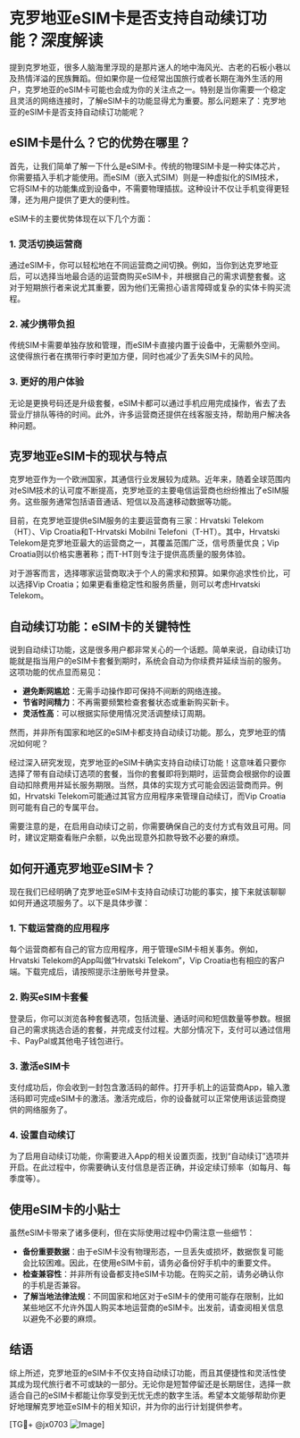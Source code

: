 # 克罗地亚eSIM卡是否支持自动续订功能？深度解读

提到克罗地亚，很多人脑海里浮现的是那片迷人的地中海风光、古老的石板小巷以及热情洋溢的民族舞蹈。但如果你是一位经常出国旅行或者长期在海外生活的用户，克罗地亚的eSIM卡可能也会成为你的关注点之一。特别是当你需要一个稳定且灵活的网络连接时，了解eSIM卡的功能显得尤为重要。那么问题来了：克罗地亚的eSIM卡是否支持自动续订功能呢？

## eSIM卡是什么？它的优势在哪里？

首先，让我们简单了解一下什么是eSIM卡。传统的物理SIM卡是一种实体芯片，你需要插入手机才能使用。而eSIM（嵌入式SIM）则是一种虚拟化的SIM技术，它将SIM卡的功能集成到设备中，不需要物理插拔。这种设计不仅让手机变得更轻薄，还为用户提供了更大的便利性。

eSIM卡的主要优势体现在以下几个方面：

### 1. 灵活切换运营商
通过eSIM卡，你可以轻松地在不同运营商之间切换。例如，当你到达克罗地亚后，可以选择当地最合适的运营商购买eSIM卡，并根据自己的需求调整套餐。这对于短期旅行者来说尤其重要，因为他们无需担心语言障碍或复杂的实体卡购买流程。

### 2. 减少携带负担
传统SIM卡需要单独存放和管理，而eSIM卡直接内置于设备中，无需额外空间。这使得旅行者在携带行李时更加方便，同时也减少了丢失SIM卡的风险。

### 3. 更好的用户体验
无论是更换号码还是升级套餐，eSIM卡都可以通过手机应用完成操作，省去了去营业厅排队等待的时间。此外，许多运营商还提供在线客服支持，帮助用户解决各种问题。

## 克罗地亚eSIM卡的现状与特点

克罗地亚作为一个欧洲国家，其通信行业发展较为成熟。近年来，随着全球范围内对eSIM技术的认可度不断提高，克罗地亚的主要电信运营商也纷纷推出了eSIM服务。这些服务通常包括语音通话、短信以及高速移动数据等功能。

目前，在克罗地亚提供eSIM服务的主要运营商有三家：Hrvatski Telekom（HT）、Vip Croatia和T-Hrvatski Mobilni Telefoni（T-HT）。其中，Hrvatski Telekom是克罗地亚最大的运营商之一，其覆盖范围广泛，信号质量优良；Vip Croatia则以价格实惠著称；而T-HT则专注于提供高质量的服务体验。

对于游客而言，选择哪家运营商取决于个人的需求和预算。如果你追求性价比，可以选择Vip Croatia；如果更看重稳定性和服务质量，则可以考虑Hrvatski Telekom。

## 自动续订功能：eSIM卡的关键特性

说到自动续订功能，这是很多用户都非常关心的一个话题。简单来说，自动续订功能就是指当用户的eSIM卡套餐到期时，系统会自动为你续费并延续当前的服务。这项功能的优点显而易见：

- **避免断网尴尬**：无需手动操作即可保持不间断的网络连接。
- **节省时间精力**：不再需要频繁检查套餐状态或重新购买新卡。
- **灵活性高**：可以根据实际使用情况灵活调整续订周期。

然而，并非所有国家和地区的eSIM卡都支持自动续订功能。那么，克罗地亚的情况如何呢？

经过深入研究发现，克罗地亚的eSIM卡确实支持自动续订功能！这意味着只要你选择了带有自动续订选项的套餐，当你的套餐即将到期时，运营商会根据你的设置自动扣除费用并延长服务期限。当然，具体的实现方式可能会因运营商而异。例如，Hrvatski Telekom可能通过其官方应用程序来管理自动续订，而Vip Croatia则可能有自己的专属平台。

需要注意的是，在启用自动续订之前，你需要确保自己的支付方式有效且可用。同时，建议定期查看账户余额，以免出现意外扣款导致不必要的麻烦。

## 如何开通克罗地亚eSIM卡？

现在我们已经明确了克罗地亚eSIM卡支持自动续订功能的事实，接下来就该聊聊如何开通这项服务了。以下是具体步骤：

### 1. 下载运营商的应用程序
每个运营商都有自己的官方应用程序，用于管理eSIM卡相关事务。例如，Hrvatski Telekom的App叫做“Hrvatski Telekom”，Vip Croatia也有相应的客户端。下载完成后，请按照提示注册账号并登录。

### 2. 购买eSIM卡套餐
登录后，你可以浏览各种套餐选项，包括流量、通话时间和短信数量等参数。根据自己的需求挑选合适的套餐，并完成支付过程。大部分情况下，支付可以通过信用卡、PayPal或其他电子钱包进行。

### 3. 激活eSIM卡
支付成功后，你会收到一封包含激活码的邮件。打开手机上的运营商App，输入激活码即可完成eSIM卡的激活。激活完成后，你的设备就可以正常使用该运营商提供的网络服务了。

### 4. 设置自动续订
为了启用自动续订功能，你需要进入App的相关设置页面，找到“自动续订”选项并开启。在此过程中，你需要确认支付信息是否正确，并设定续订频率（如每月、每季度等）。

## 使用eSIM卡的小贴士

虽然eSIM卡带来了诸多便利，但在实际使用过程中仍需注意一些细节：

- **备份重要数据**：由于eSIM卡没有物理形态，一旦丢失或损坏，数据恢复可能会比较困难。因此，在使用eSIM卡前，请务必备份好手机中的重要文件。
- **检查兼容性**：并非所有设备都支持eSIM卡功能。在购买之前，请务必确认你的手机是否兼容。
- **了解当地法律法规**：不同国家和地区对于eSIM卡的使用可能存在限制，比如某些地区不允许外国人购买本地运营商的eSIM卡。出发前，请查阅相关信息以避免不必要的麻烦。

## 结语

综上所述，克罗地亚的eSIM卡不仅支持自动续订功能，而且其便捷性和灵活性使其成为现代旅行者不可或缺的一部分。无论你是短暂停留还是长期居住，选择一款适合自己的eSIM卡都能让你享受到无忧无虑的数字生活。希望本文能够帮助你更好地理解克罗地亚eSIM卡的相关知识，并为你的出行计划提供参考。

[TG💪+ @jx0703 ![Image](https://github.com/user-attachments/assets/dbca1d08-cadb-493c-b0ec-ad6f7a83f270)]